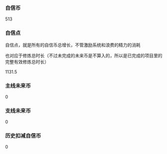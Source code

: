 ### 自信币
513

### 自信点
自信点，就是所有的自信币总增长，不管激励系统和浪费的精力的消耗

也对应于修炼总时长（不过未完成的未来币是不算入的，所以是已完成的项目里的完整有效修炼总时长）

1131.5

### 主线未来币
0

### 支线未来币
0

### 历史扣减自信币
0
